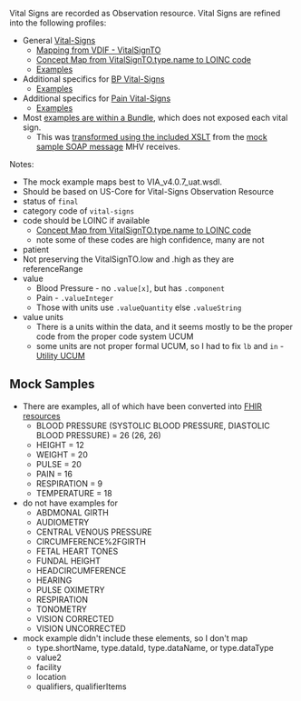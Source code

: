 Vital Signs are recorded as Observation resource. Vital Signs are refined into the following profiles:

- General [Vital-Signs](StructureDefinition-VA.MHV.PHR.vitals.html)
  - [Mapping from VDIF - VitalSignTO](StructureDefinition-VA.MHV.PHR.vitals-mappings.html#mappings-for-vdif-to-mhv-phr-vitalsignto)
  - [Concept Map from VitalSignTO.type.name to LOINC code](ConceptMap-ObservationTypeTOVsLoincCode.html)
  - [Examples](StructureDefinition-VA.MHV.PHR.vitals-examples.html)
- Additional specifics for [BP Vital-Signs](StructureDefinition-VA.MHV.PHR.vitalsBP.html)
  - [Examples](StructureDefinition-VA.MHV.PHR.vitalsBP-examples.html)
- Additional specifics for [Pain Vital-Signs](StructureDefinition-VA.MHV.PHR.vitalsPain.html)
  - [Examples](StructureDefinition-VA.MHV.PHR.vitalsPain-examples.html)
- Most [examples are within a Bundle](Bundle-vitals.html), which does not exposed each vital sign.
  - This was [transformed using the included XSLT](StructureDefinition-VA.MHV.PHR.vitals.html#notes) from the [mock sample SOAP message](https://github.com/JohnMoehrke/MHV-PHR/blob/main/mocks/vitals.xml) MHV receives.

Notes:

- The mock example maps best to VIA_v4.0.7_uat.wsdl.
- Should be based on US-Core for Vital-Signs Observation Resource
- status of `final`
- category code of `vital-signs`
- code should be LOINC if available
  - [Concept Map from VitalSignTO.type.name to LOINC code](ConceptMap-ObservationTypeTOVsLoincCode.html)
  - note some of these codes are high confidence, many are not
- patient
- Not preserving the VitalSignTO.low and .high as they are referenceRange
- value
  - Blood Pressure - no `.value[x]`, but has `.component`
  - Pain - `.valueInteger`
  - Those with units use `.valueQuantity` else `.valueString`
- value units
  - There is a units within the data, and it seems mostly to be the proper code from the proper code system UCUM
  - some units are not proper formal UCUM, so I had to fix `lb` and `in` - [Utility UCUM](utility.html)

## Mock Samples

- There are examples, all of which have been converted into [FHIR resources](Bundle-vitals.html)
  - BLOOD PRESSURE (SYSTOLIC BLOOD PRESSURE, DIASTOLIC BLOOD PRESSURE) = 26 (26, 26)
  - HEIGHT = 12
  - WEIGHT = 20
  - PULSE = 20
  - PAIN = 16
  - RESPIRATION = 9
  - TEMPERATURE = 18
- do not have examples for
  - ABDMONAL GIRTH
  - AUDIOMETRY
  - CENTRAL VENOUS PRESSURE
  - CIRCUMFERENCE%2FGIRTH
  - FETAL HEART TONES
  - FUNDAL HEIGHT
  - HEADCIRCUMFERENCE
  - HEARING
  - PULSE OXIMETRY
  - RESPIRATION
  - TONOMETRY
  - VISION CORRECTED
  - VISION UNCORRECTED
- mock example didn't include these elements, so I don't map
  - type.shortName, type.dataId, type.dataName, or type.dataType
  - value2
  - facility
  - location
  - qualifiers, qualifierItems
